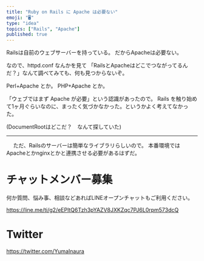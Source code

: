 ```yaml
---
title: "Ruby on Rails に Apache は必要ない"
emoji: "🖥"
type: "idea"
topics: ["Rails", "Apache"]
published: true
---
```


Railsは自前のウェブサーバーを持っている。
だからApacheは必要ない。

なので、httpd.conf なんかを見て
「RailsとApacheはどこでつながってるんだ？」なんて調べてみても、何も見つからないぞ。

Perl+Apache とか。
PHP+Apache とか。

「ウェブではまず Apache が必要」という認識があったので。
Rails を触り始めて1ヶ月ぐらいなのに、まったく気づかなかった。というかよく考えてなかった。

(DocumentRootはどこだ？　なんて探していた)

---
　
ただ、Railsのサーバーは簡単なライブラリらしいので。
本番環境ではApacheとかnginxとかと連携させる必要があるはずだ。








<!-- Update From Qiita API -->

# チャットメンバー募集


何か質問、悩み事、相談などあればLINEオープンチャットもご利用ください。

https://line.me/ti/g2/eEPltQ6Tzh3pYAZV8JXKZqc7PJ6L0rpm573dcQ





# Twitter


https://twitter.com/YumaInaura


<!-- Update From Qiita API -->


